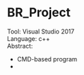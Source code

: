# BR_Project

Tool: Visual Studio 2017 <br>
Language: c++ <br>
Abstract: <br>
 - CMD-based program <br>
 - 
